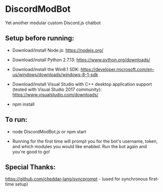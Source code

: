 # DiscordModBot
Yet another modular custom Discord.js chatbot

## Setup before running:

* Download/install Node.js: https://nodejs.org/

* Download/install Python 2.7.13: https://www.python.org/downloads/

* Download/install the Win8.1 SDK: https://developer.microsoft.com/en-us/windows/downloads/windows-8-1-sdk

* Download/install Visual Studio with C++ desktop application support (tested with Visual Studio 2017 community): https://www.visualstudio.com/downloads/

* npm install

## To run:

* node DiscordModBot.js *or* npm start

* Running for the first time will prompt you for the bot's username, token, and which modules you would like enabled. Run the bot again and you're good to go!

## Special Thanks:

https://github.com/cheddar-lang/syncprompt - (used for synchronous first-time setup)
